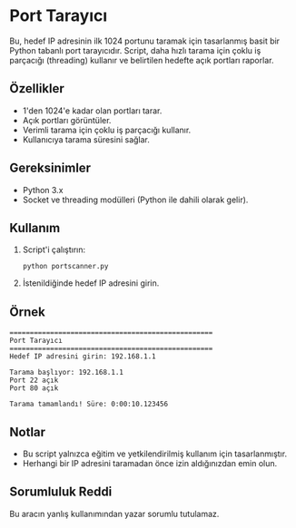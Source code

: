 
# Port Tarayıcı

Bu, hedef IP adresinin ilk 1024 portunu taramak için tasarlanmış basit bir Python tabanlı port tarayıcıdır. 
Script, daha hızlı tarama için çoklu iş parçacığı (threading) kullanır ve belirtilen hedefte açık portları raporlar.

## Özellikler
- 1'den 1024'e kadar olan portları tarar.
- Açık portları görüntüler.
- Verimli tarama için çoklu iş parçacığı kullanır.
- Kullanıcıya tarama süresini sağlar.

## Gereksinimler
- Python 3.x
- Socket ve threading modülleri (Python ile dahili olarak gelir).

## Kullanım
1. Script'i çalıştırın:
    ```
    python portscanner.py
    ```
3. İstenildiğinde hedef IP adresini girin.

## Örnek
```
==================================================
Port Tarayıcı
==================================================
Hedef IP adresini girin: 192.168.1.1

Tarama başlıyor: 192.168.1.1
Port 22 açık
Port 80 açık

Tarama tamamlandı! Süre: 0:00:10.123456
```

## Notlar
- Bu script yalnızca eğitim ve yetkilendirilmiş kullanım için tasarlanmıştır.
- Herhangi bir IP adresini taramadan önce izin aldığınızdan emin olun.

## Sorumluluk Reddi
Bu aracın yanlış kullanımından yazar sorumlu tutulamaz.
